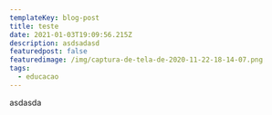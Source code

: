 ```yaml
---
templateKey: blog-post
title: teste
date: 2021-01-03T19:09:56.215Z
description: asdsadasd
featuredpost: false
featuredimage: /img/captura-de-tela-de-2020-11-22-18-14-07.png
tags:
  - educacao
---
```

asdasda
